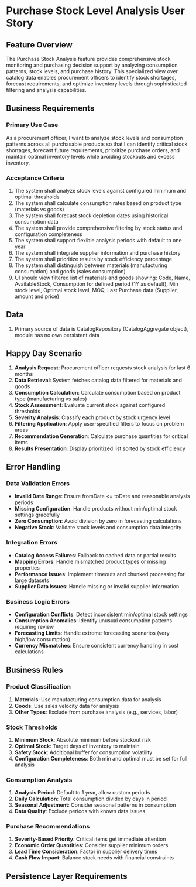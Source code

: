 # Purchase Stock Level Analysis User Story

## Feature Overview
The Purchase Stock Analysis feature provides comprehensive stock monitoring and purchasing decision support by analyzing consumption patterns, stock levels, and purchase history. This specialized view over catalog data enables procurement officers to identify stock shortages, forecast requirements, and optimize inventory levels through sophisticated filtering and analysis capabilities.

## Business Requirements

### Primary Use Case
As a procurement officer, I want to analyze stock levels and consumption patterns across all purchasable products so that I can identify critical stock shortages, forecast future requirements, prioritize purchase orders, and maintain optimal inventory levels while avoiding stockouts and excess inventory.

### Acceptance Criteria
1. The system shall analyze stock levels against configured minimum and optimal thresholds
2. The system shall calculate consumption rates based on product type (materials vs goods)
3. The system shall forecast stock depletion dates using historical consumption data
4. The system shall provide comprehensive filtering by stock status and configuration completeness
5. The system shall support flexible analysis periods with default to one year
6. The system shall integrate supplier information and purchase history
7. The system shall prioritize results by stock efficiency percentage
8. The system shall distinguish between materials (manufacturing consumption) and goods (sales consumption)
9. UI should view filtered list of materials and goods showing: Code, Name, AvailableStock, Consumption for defined period (1Y as default), Min stock level, Optimal stock level, MOQ, Last Purchase data (Supplier, amount and price)

## Data
1. Primary source of data is CatalogRepository (CatalogAggregate object), module has no own persistent data

## Happy Day Scenario

1. **Analysis Request**: Procurement officer requests stock analysis for last 6 months
2. **Data Retrieval**: System fetches catalog data filtered for materials and goods
3. **Consumption Calculation**: Calculate consumption based on product type (manufacturing vs sales)
4. **Stock Assessment**: Evaluate current stock against configured thresholds
5. **Severity Analysis**: Classify each product by stock urgency level
6. **Filtering Application**: Apply user-specified filters to focus on problem areas
7. **Recommendation Generation**: Calculate purchase quantities for critical items
8. **Results Presentation**: Display prioritized list sorted by stock efficiency

## Error Handling

### Data Validation Errors
- **Invalid Date Range**: Ensure fromDate <= toDate and reasonable analysis periods
- **Missing Configuration**: Handle products without min/optimal stock settings gracefully
- **Zero Consumption**: Avoid division by zero in forecasting calculations
- **Negative Stock**: Validate stock levels and consumption data integrity

### Integration Errors
- **Catalog Access Failures**: Fallback to cached data or partial results
- **Mapping Errors**: Handle mismatched product types or missing properties
- **Performance Issues**: Implement timeouts and chunked processing for large datasets
- **Supplier Data Issues**: Handle missing or invalid supplier information

### Business Logic Errors
- **Configuration Conflicts**: Detect inconsistent min/optimal stock settings
- **Consumption Anomalies**: Identify unusual consumption patterns requiring review
- **Forecasting Limits**: Handle extreme forecasting scenarios (very high/low consumption)
- **Currency Mismatches**: Ensure consistent currency handling in cost calculations

## Business Rules

### Product Classification
1. **Materials**: Use manufacturing consumption data for analysis
2. **Goods**: Use sales velocity data for analysis
3. **Other Types**: Exclude from purchase analysis (e.g., services, labor)

### Stock Thresholds
1. **Minimum Stock**: Absolute minimum before stockout risk
2. **Optimal Stock**: Target days of inventory to maintain
3. **Safety Stock**: Additional buffer for consumption volatility
4. **Configuration Completeness**: Both min and optimal must be set for full analysis

### Consumption Analysis
1. **Analysis Period**: Default to 1 year, allow custom periods
2. **Daily Calculation**: Total consumption divided by days in period
3. **Seasonal Adjustment**: Consider seasonal patterns in consumption
4. **Data Quality**: Exclude periods with known data issues

### Purchase Recommendations
1. **Severity-Based Priority**: Critical items get immediate attention
2. **Economic Order Quantities**: Consider supplier minimum orders
3. **Lead Time Consideration**: Factor in supplier delivery times
4. **Cash Flow Impact**: Balance stock needs with financial constraints

## Persistence Layer Requirements
